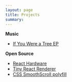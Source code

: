 ```yaml
---
layout: page
title: Projects
summary:
---
```


**Music**
* [If You Were a Tree EP](/if-you-were-a-tree/)

**Open Source**
* [React Hardware](http://iamdustan.com/react-hardware)
* [Tiny React Renderer](https://github.com/iamdustan/tiny-react-renderer)
* [CSS SmoothScroll polyfill](http://iamdustan.com/smoothscroll/)


